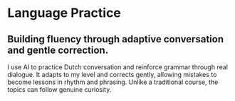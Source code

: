 # Language Practice

## Building fluency through adaptive conversation and gentle correction.

I use AI to practice Dutch conversation and reinforce grammar through real dialogue. It adapts to my level and corrects gently, allowing mistakes to become lessons in rhythm and phrasing. Unlike a traditional course, the topics can follow genuine curiosity.
